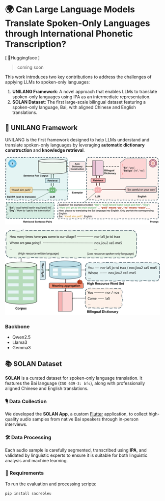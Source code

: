 # 🌍 Can Large Language Models Translate Spoken-Only Languages through International Phonetic Transcription?

[ 🤗Huggingface ]
> coming soon

This work introduces two key contributions to address the challenges of applying LLMs to spoken-only languages:

1. **UNILANG Framework**: A novel approach that enables LLMs to translate spoken-only languages using IPA as an intermediate representation.
2. **SOLAN Dataset**: The first large-scale bilingual dataset featuring a spoken-only language, Bai, with aligned Chinese and English translations.


## 🧠 UNILANG Framework

UNILANG is the first framework designed to help LLMs understand and translate spoken-only languages by leveraging **automatic dictionary construction** and **knowledge retrieval**.

![](arch.png)

![](auto.png)

### Backbone

- Qwen2.5 
- Llama3
- Gemma3

## 📚 SOLAN Dataset

**SOLAN** is a curated dataset for spoken-only language translation. It features the Bai language (`ISO 639-3: bfs`), along with professionally aligned Chinese and English translations.


### 🎙️ Data Collection

We developed the **SOLAN App**, a custom [Flutter](https://flutter.dev) application, to collect high-quality audio samples from native Bai speakers through in-person interviews.


### 🛠️ Data Processing

Each audio sample is carefully segmented, transcribed using **IPA**, and validated by linguistic experts to ensure it is suitable for both linguistic analysis and machine learning.

### 🚀 Requirements

To run the evaluation and processing scripts:

```bash
pip install sacrebleu
```
